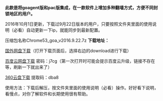 **此款是将goagent版和pac版集成，在一款软件上增加多种翻墙方式，方便不同封锁地区的用户。**

2016年10月1日更新，下载过9月22日版本的用户，只要按照文件夹里面的使用说明（必看）自动更新一下ip，就能同步到最新配置。

压缩包名称Chrome53_goa_v2016.9.22.7z **下载地址：**

[国外网盘下载](https://mega.nz/#!0oYljYJB!DSqc5GWo_Lj1YoO_2sST2vgpjXTi2bPB91Ilm5iuaE4)（打开下载页面后，选择右边的download进行下载）

[百度云网盘下载](http://pan.baidu.com/s/1c2sTxny) 密码：j7cg（第一次打开时可能会提示百度云升级，链接不存在等，刷新一下就出来了）

[360云盘下载](https://yunpan.cn/ckvDbx8LtwSVB ) 提取码：dba8

使用方法：下载后解压，按文件夹里面的使用说明（必看）操作。好好看下说明，看慢点，对你了解软件和长期使用很有帮助。
